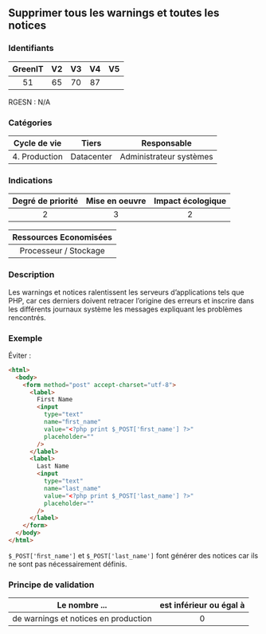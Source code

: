 ## Supprimer tous les warnings et toutes les notices

### Identifiants

| GreenIT | V2  | V3  | V4  | V5  |
| :-----: | :-: | :-: | :-: | :-: |
|   51    | 65  | 70  | 87  |     |

RGESN : N/A

### Catégories

| Cycle de vie  |   Tiers    |       Responsable       |
| :-----------: | :--------: | :---------------------: |
| 4. Production | Datacenter | Administrateur systèmes |

### Indications

| Degré de priorité | Mise en oeuvre | Impact écologique |
| :---------------: | :------------: | :---------------: |
|         2         |       3        |         2         |

| Ressources Economisées |
| :--------------------: |
| Processeur / Stockage  |

### Description

Les warnings et notices ralentissent les serveurs d’applications tels que PHP, car ces derniers doivent retracer l’origine des erreurs et inscrire dans les différents journaux système les messages expliquant les problèmes rencontrés.

### Exemple

Éviter :

```html
<html>
  <body>
    <form method="post" accept-charset="utf-8">
      <label>
        First Name
        <input
          type="text"
          name="ﬁrst_name"
          value="<?php print $_POST['ﬁrst_name'] ?>"
          placeholder=""
        />
      </label>
      <label>
        Last Name
        <input
          type="text"
          name="last_name"
          value="<?php print $_POST['last_name'] ?>"
          placeholder=""
        />
      </label>
    </form>
  </body>
</html>
```

`$_POST['ﬁrst_name']` et `$_POST['last_name']` font générer des notices car ils ne sont pas nécessairement définis.

### Principe de validation

| Le nombre ...                        | est inférieur ou égal à |
| ------------------------------------ | :---------------------: |
| de warnings et notices en production |            0            |
